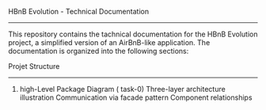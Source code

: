 HBnB Evolution - Technical Documentation
___
This repository contains the tachnical documentation for the HBnB Evolution project, a simplified version of an AirBnB-like application. The documentation is organized into the following sections:

Projet Structure
___
1. high-Level Package Diagram ( task-0)
    Three-layer architecture illustration
    Communication via facade pattern
    Component relationships